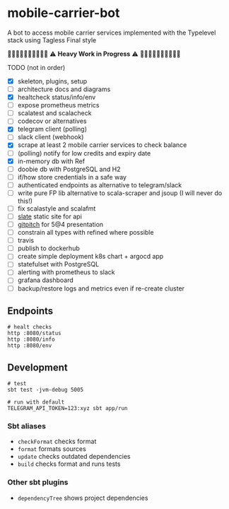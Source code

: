 # mobile-carrier-bot

A bot to access mobile carrier services implemented with the Typelevel stack using Tagless Final style

:construction::construction::construction::construction::construction::construction::construction::construction::construction::construction:
:warning: **Heavy Work in Progress** :warning:
:construction::construction::construction::construction::construction::construction::construction::construction::construction::construction:

TODO (not in order)

- [x] skeleton, plugins, setup
- [ ] architecture docs and diagrams
- [x] healtcheck status/info/env
- [ ] expose prometheus metrics
- [ ] scalatest and scalacheck
- [ ] codecov or alternatives
- [x] telegram client (polling)
- [ ] slack client (webhook)
- [x] scrape at least 2 mobile carrier services to check balance
- [ ] (polling) notify for low credits and expiry date
- [x] in-memory db with Ref
- [ ] doobie db with PostgreSQL and H2
- [ ] if/how store credentials in a safe way
- [ ] authenticated endpoints as alternative to telegram/slack
- [ ] write pure FP lib alternative to scala-scraper and jsoup (I will never do this!)
- [ ] fix scalastyle and scalafmt
- [ ] [slate](https://lord.github.io/slate) static site for api
- [ ] [gitpitch](https://gitpitch.com) for 5@4 presentation
- [ ] constrain all types with refined where possible
- [ ] travis
- [ ] publish to dockerhub
- [ ] create simple deployment k8s chart + argocd app
- [ ] statefulset with PostgreSQL
- [ ] alerting with prometheus to slack
- [ ] grafana dashboard
- [ ] backup/restore logs and metrics even if re-create cluster

## Endpoints

```
# healt checks
http :8080/status
http :8080/info
http :8080/env
```

## Development

```
# test
sbt test -jvm-debug 5005

# run with default
TELEGRAM_API_TOKEN=123:xyz sbt app/run
```

### Sbt aliases

* `checkFormat` checks format
* `format` formats sources
* `update` checks outdated dependencies
* `build` checks format and runs tests

### Other sbt plugins

* `dependencyTree` shows project dependencies
